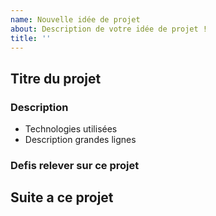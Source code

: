 ```yaml
---
name: Nouvelle idée de projet
about: Description de votre idée de projet !
title: ''
---
```


## Titre du projet

### Description

- Technologies utilisées
- Description grandes lignes 

### Defis relever sur ce projet

## Suite a ce projet

